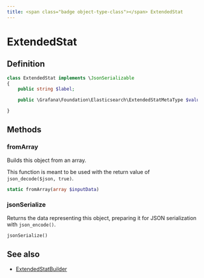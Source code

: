 ```yaml
---
title: <span class="badge object-type-class"></span> ExtendedStat
---
```

# <span class="badge object-type-class"></span> ExtendedStat

## Definition

```php
class ExtendedStat implements \JsonSerializable
{
    public string $label;

    public \Grafana\Foundation\Elasticsearch\ExtendedStatMetaType $value;

}
```
## Methods

### <span class="badge object-method"></span> fromArray

Builds this object from an array.

This function is meant to be used with the return value of `json_decode($json, true)`.

```php
static fromArray(array $inputData)
```

### <span class="badge object-method"></span> jsonSerialize

Returns the data representing this object, preparing it for JSON serialization with `json_encode()`.

```php
jsonSerialize()
```

## See also

 * <span class="badge builder"></span> [ExtendedStatBuilder](./builder-ExtendedStatBuilder.md)

